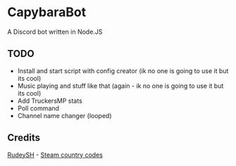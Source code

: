 # CapybaraBot
 A Discord bot written in Node.JS
 
 ## TODO
 - Install and start script with config creator (ik no one is going to use it but its cool)
 - Music playing and stuff like that (again - ik no one is going to use it but its cool)
 - Add TruckersMP stats
 - Poll command
 - Channel name changer (looped)

## Credits
[RudeySH](https://github.com/RudeySH/) - [Steam country codes](https://github.com/RudeySH/SteamCountries)
